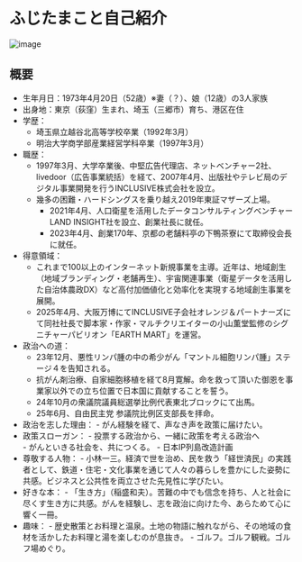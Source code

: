 # ふじたまこと自己紹介
![image](https://github.com/user-attachments/assets/3a5e13bd-ee13-4458-9c37-dffe2f829848)

## 概要
- 生年月日：1973年4月20日（52歳）※妻（？）、娘（12歳）の3人家族
- 出身地：東京（荻窪）生まれ、埼玉（三郷市）育ち、港区在住
- 学歴：
	- 埼玉県立越谷北高等学校卒業（1992年3月）
	- 明治大学商学部産業経営学科卒業（1997年3月）
- 職歴：
	- 1997年3月、大学卒業後、中堅広告代理店、ネットベンチャー2社、livedoor（広告事業統括）を経て、2007年4月、出版社やテレビ局のデジタル事業開発を行うINCLUSIVE株式会社を設立。
	- 幾多の困難・ハードシングスを乗り越え2019年東証マザーズ上場。
        - 2021年4月、人口衛星を活用したデータコンサルティングベンチャーLAND INSIGHT社を設立、創業社長に就任。
        - 2023年4月、創業170年、京都の老舗料亭の下鴨茶寮にて取締役会長に就任。 
- 得意領域：
	- これまで100以上のインターネット新規事業を主導。近年は、地域創生（地域ブランディング・老舗再生）、宇宙関連事業（衛星データを活用した自治体農政DX）など高付加価値化と効率化を実現する地域創生事業を展開。
	- 2025年4月、大阪万博にてINCLUSIVE子会社オレンジ＆パートナーズにて同社社長で脚本家・作家・マルチクリエイターの小山薫堂監修のシグニチャーパビリオン「EARTH MART」を運営。
- 政治への道：
	- 23年12月、悪性リンパ腫の中の希少がん「マントル細胞リンパ腫」ステージ４を告知される。
	- 抗がん剤治療、自家細胞移植を経て8月寛解。命を救って頂いた御恩を事業家以外での立ち位置で日本国に貢献することを誓う。
 	- 24年10月の衆議院議員総選挙比例代表東北ブロックにて出馬。
  	- 25年6月、自由民主党 参議院比例区支部長を拝命。
- 政治を志した理由：
        - がん経験を経て、声なき声を政策に届けたい。
- 政策スローガン：
        - 投票する政治から、一緒に政策を考える政治へ   
        - がんといきる社会を、共につくる。
        - 日本IP列島改造計画
- 尊敬する人物：
        - 小林一三。経済で世を治め、民を救う「経世済民」の実践者として、鉄道・住宅・文化事業を通じて人々の暮らしを豊かにした姿勢に共感。ビジネスと公共性を両立させた先見性に学びたい。
- 好きな本：
        - 「生き方」（稲盛和夫）。苦難の中でも信念を持ち、人と社会に尽くす生き方に共感。がんを経験し、志を政治に向けた今、あらためて心に響く一冊。
- 趣味：
        - 歴史散策とお料理と温泉。土地の物語に触れながら、その地域の食材を活かしたお料理と湯を楽しむのが息抜き。
        - ゴルフ。ゴルフ観戦。ゴルフ場めぐり。


